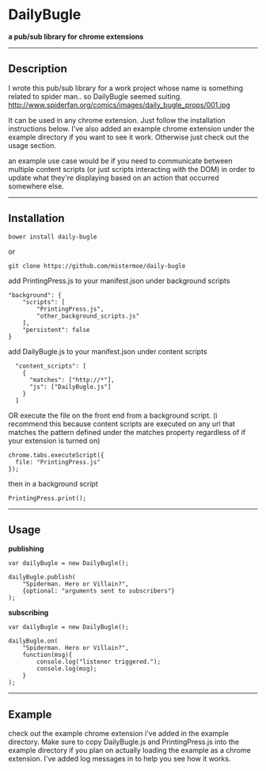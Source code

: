 DailyBugle
==========

**a pub/sub library for chrome extensions**


----------
## Description ##
I wrote this pub/sub library for a work project whose name is something related to spider man.. so DailyBugle seemed suiting.
http://www.spiderfan.org/comics/images/daily_bugle_props/001.jpg

It can be used in any chrome extension. Just follow the installation instructions below. I've also added an example chrome extension under the example directory if you want to see it work. Otherwise just check out the usage section.

an example use case would be if you need to communicate between  multiple content scripts (or just scripts interacting with the DOM) in order to update what they're displaying based on an action that occurred somewhere else.

----------


Installation
------------
```
bower install daily-bugle
```
or 
```
git clone https://github.com/mistermoe/daily-bugle
```

add PrintingPress.js to your manifest.json under background scripts
```
"background": {
    "scripts": [
        "PrintingPress.js",
		"other_background_scripts.js"
    ],
    "persistent": false
}
```
add DailyBugle.js to your manifest.json under content scripts 
```
  "content_scripts": [
    {
      "matches": ["http://*"],
      "js": ["DailyBugle.js"]
    }
  ]
```
OR 
execute the file on the front end from a background script. (i recommend this because content scripts are executed on any url that matches the pattern defined under the matches property regardless of if your extension is turned on)
```
chrome.tabs.executeScript({
  file: "PrintingPress.js"
});
```

then in a background script
```
PrintingPress.print();
```

----------
## Usage ##
**publishing**
```
var dailyBugle = new DailyBugle();

dailyBugle.publish(
	"Spiderman. Hero or Villain?",
	{optional: "arguments sent to subscribers"}
);
```
**subscribing**
```
var dailyBugle = new DailyBugle();

dailyBugle.on(
	"Spiderman. Hero or Villain?",
	function(msg){
		console.log("listener triggered.");
		console.log(msg);
	}
);
```


----------
## Example ##
check out the example chrome extension i've added in the example directory. Make sure to copy DailyBugle.js and PrintingPress.js into the example directory if you plan on actually loading the example as a chrome extension. I've added log messages in to help you see how it works.